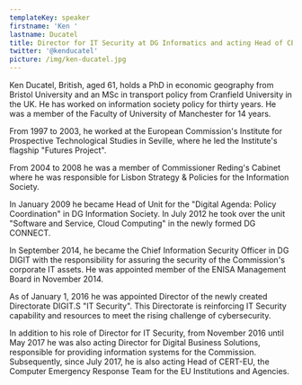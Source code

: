 ```yaml
---
templateKey: speaker
firstname: 'Ken '
lastname: Ducatel
title: Director for IT Security at DG Informatics and acting Head of CERT-EU
twitter: '@kenducatel'
picture: /img/ken-ducatel.jpg
---
```

Ken Ducatel, British, aged 61, holds a PhD in economic geography from Bristol University and an MSc in transport policy from Cranfield University in the UK. He has worked on information society policy for thirty years. He was a member of the Faculty of  University of Manchester for 14 years.	

 

From 1997 to 2003, he worked at the European Commission's Institute for Prospective Technological Studies in Seville, where he led the Institute's flagship "Futures Project".

	 

From 2004 to 2008 he was a member of Commissioner Reding's Cabinet where he was responsible for Lisbon Strategy & Policies for the Information Society.	 



In January 2009 he became Head of Unit for the "Digital Agenda: Policy Coordination" in DG Information Society. In July 2012 he took over the unit "Software and Service, Cloud Computing" in the newly formed DG CONNECT.	



In September 2014, he became the Chief Information Security Officer in DG DIGIT with the responsibility for assuring the security of the Commission's corporate IT assets. He was appointed member of the ENISA Management Board in November 2014.



As of January 1, 2016 he was appointed Director of the newly created Directorate DIGIT.S "IT Security". This Directorate is reinforcing IT Security capability and resources to meet the rising challenge of cybersecurity.



In addition to his role of Director for IT Security, from November 2016 until May 2017 he was also acting Director for Digital Business Solutions, responsible for providing information systems for the Commission. Subsequently, since July 2017, he is also acting Head of CERT-EU, the Computer Emergency Response Team for the EU Institutions and Agencies.
